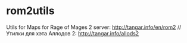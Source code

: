 # rom2utils
Utils for Maps for Rage of Mages 2 server: http://tangar.info/en/rom2 // Утилки для хэта Аллодов 2: http://tangar.info/allods2
